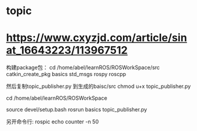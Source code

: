# topic

# https://www.cxyzjd.com/article/sinat_16643223/113967512

构建package包：
cd /home/abel/learnROS/ROSWorkSpace/src
catkin_create_pkg basics std_msgs rospy roscpp

然后复制topic_publisher.py 到生成的baisc/src
chmod u+x topic_publisher.py 

cd /home/abel/learnROS/ROSWorkSpace

source devel/setup.bash 
rosrun basics topic_publisher.py

另开命令行:
rospic echo counter -n 50

